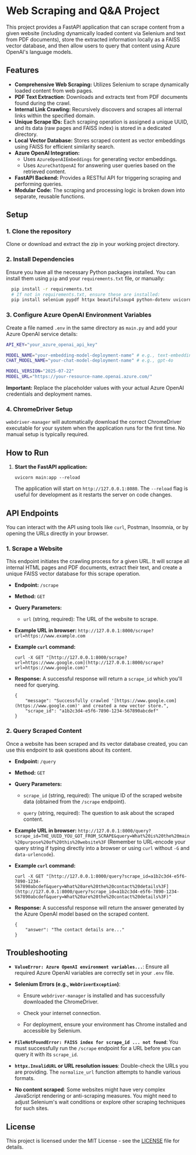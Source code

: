 
# Web Scraping and Q&A Project

This project provides a FastAPI application that can scrape content from a given website (including dynamically loaded content via Selenium and text from PDF documents), store the extracted information locally as a FAISS vector database, and then allow users to query that content using Azure OpenAI's language models.


## Features

- **Comprehensive Web Scraping:** Utilizes Selenium to scrape dynamically loaded content from web pages.
- **PDF Text Extraction**: Downloads and extracts text from PDF documents found during the crawl.
- **Internal Link Crawling:** Recursively discovers and scrapes all internal links within the specified domain.
- **Unique Scrape IDs:** Each scraping operation is assigned a unique UUID, and its data (raw pages and FAISS index) is stored in a dedicated directory.
- **Local Vector Database:** Stores scraped content as vector embeddings using FAISS for efficient similarity search.
- **Azure OpenAI Integration:**
    - Uses `AzureOpenAIEmbeddings` for generating vector embeddings.
    - Uses `AzureChatOpenAI` for answering user queries based on the retrieved content.
- **FastAPI Backend:** Provides a RESTful API for triggering scraping and performing queries.
- **Modular Code:** The scraping and processing logic is broken down into separate, reusable functions.


## Setup

### 1. Clone the repository

Clone or download and extract the zip in your working project directory.

### 2. Install Dependencies

Ensure you have all the necessary Python packages installed. You can install them using `pip` and your `requirements.txt` file, or manually:

```bash
  pip install -r requirements.txt
  # If not in requirements.txt, ensure these are installed:
  pip install selenium pypdf httpx beautifulsoup4 python-dotenv uvicorn langchain-text-splitters langchain-openai langchain-community webdriver-manager
```

### 3. Configure Azure OpenAI Environment Variables

Create a file named `.env` in the same directory as `main.py` and add your Azure OpenAI service details:

```bash
API_KEY="your_azure_openai_api_key"

MODEL_NAME="your-embedding-model-deployment-name" # e.g., text-embedding-ada-002
CHAT_MODEL_NAME="your-chat-model-deployment-name" # e.g., gpt-4o

MODEL_VERSION="2025-07-22"
MODEL_URL="https://your-resource-name.openai.azure.com/"
```

**Important:** Replace the placeholder values with your actual Azure OpenAI credentials and deployment names.

### 4. ChromeDriver Setup

`webdriver-manager` will automatically download the correct ChromeDriver executable for your system when the application runs for the first time. No manual setup is typically required.

## How to Run

1.  **Start the FastAPI application:**

    ```
    uvicorn main:app --reload

    ```

    The application will start on `http://127.0.0.1:8080`. The `--reload` flag is useful for development as it restarts the server on code changes.

## API Endpoints

You can interact with the API using tools like `curl`, Postman, Insomnia, or by opening the URLs directly in your browser.

### 1. Scrape a Website

This endpoint initiates the crawling process for a given URL. It will scrape all internal HTML pages and PDF documents, extract their text, and create a unique FAISS vector database for this scrape operation.

* **Endpoint:** `/scrape`

* **Method:** `GET`

* **Query Parameters:**

    * `url` (string, required): The URL of the website to scrape.

* **Example URL in browser:**
    `http://127.0.0.1:8000/scrape?url=https://www.example.com`

* **Example `curl` command:**

    ```
    curl -X GET "[http://127.0.0.1:8000/scrape?url=https://www.google.com](http://127.0.0.1:8000/scrape?url=https://www.google.com)"

    ```

* **Response:**
    A successful response will return a `scrape_id` which you'll need for querying.

    ```
    {
        "message": "Successfully crawled '[https://www.google.com](https://www.google.com)' and created a new vector store.",
        "scrape_id": "a1b2c3d4-e5f6-7890-1234-567890abcdef"
    }

    ```

### 2. Query Scraped Content

Once a website has been scraped and its vector database created, you can use this endpoint to ask questions about its content.

* **Endpoint:** `/query`

* **Method:** `GET`

* **Query Parameters:**

    * `scrape_id` (string, required): The unique ID of the scraped website data (obtained from the `/scrape` endpoint).

    * `query` (string, required): The question to ask about the scraped content.

* **Example URL in browser:**
    `http://127.0.0.1:8000/query?scrape_id=THE_UUID_YOU_GOT_FROM_SCRAPE&query=What%20is%20the%20main%20purpose%20of%20this%20website%3F`
    (Remember to URL-encode your query string if typing directly into a browser or using `curl` without `-G` and `data-urlencode`).

* **Example `curl` command:**

    ```
    curl -X GET "[http://127.0.0.1:8000/query?scrape_id=a1b2c3d4-e5f6-7890-1234-567890abcdef&query=What%20are%20the%20contact%20details%3F](http://127.0.0.1:8000/query?scrape_id=a1b2c3d4-e5f6-7890-1234-567890abcdef&query=What%20are%20the%20contact%20details%3F)"

    ```

* **Response:**
    A successful response will return the answer generated by the Azure OpenAI model based on the scraped content.

    ```
    {
        "answer": "The contact details are..."
    }

    ```

## Troubleshooting

* **`ValueError: Azure OpenAI environment variables...`**: Ensure all required Azure OpenAI variables are correctly set in your `.env` file.

* **Selenium Errors (e.g., `WebDriverException`)**:

    * Ensure `webdriver-manager` is installed and has successfully downloaded the ChromeDriver.

    * Check your internet connection.

    * For deployment, ensure your environment has Chrome installed and accessible by Selenium.

* **`FileNotFoundError: FAISS index for scrape_id ... not found`**: You must successfully run the `/scrape` endpoint for a URL before you can query it with its `scrape_id`.

* **`httpx.InvalidURL` or URL resolution issues**: Double-check the URLs you are providing. The `normalize_url` function attempts to handle various formats.

* **No content scraped**: Some websites might have very complex JavaScript rendering or anti-scraping measures. You might need to adjust Selenium's wait conditions or explore other scraping techniques for such sites.
    
## License

This project is licensed under the MIT License - see the [LICENSE](https://github.com/hemantbeast/web_scraper/blob/main/LICENSE) file for details.


